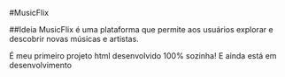#MusicFlix

##Ideia
MusicFlix é uma plataforma que permite aos usuários explorar e descobrir novas músicas e artistas. 

É meu primeiro projeto html desenvolvido 100% sozinha! E ainda está em desenvolvimento


 
